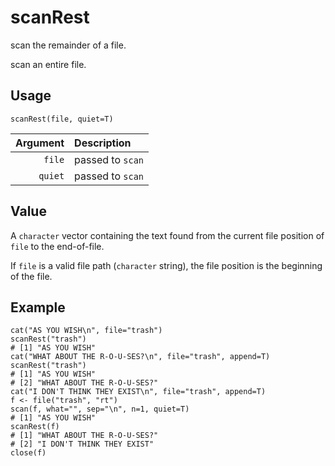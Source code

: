 scanRest
========

scan the remainder of a file.

scan an entire file.

Usage
-----

    scanRest(file, quiet=T)

| Argument | Description      |
| -------: | :--------------- |
|   `file` | passed to `scan` |
|  `quiet` | passed to `scan` |

Value
-----

A `character` vector containing the text found from the current file position of `file` to the end-of-file.

If `file` is a valid file path (`character` string), the file position is the beginning of the file.


Example
-------

    cat("AS YOU WISH\n", file="trash")
    scanRest("trash")
    # [1] "AS YOU WISH"
    cat("WHAT ABOUT THE R-O-U-SES?\n", file="trash", append=T)
    scanRest("trash")
    # [1] "AS YOU WISH"
    # [2] "WHAT ABOUT THE R-O-U-SES?"
    cat("I DON'T THINK THEY EXIST\n", file="trash", append=T)
    f <- file("trash", "rt")
    scan(f, what="", sep="\n", n=1, quiet=T)
    # [1] "AS YOU WISH"
    scanRest(f)
    # [1] "WHAT ABOUT THE R-O-U-SES?"
    # [2] "I DON'T THINK THEY EXIST" 
    close(f)
